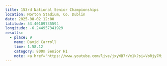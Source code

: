 ```yaml
---
title: 153rd National Senior Championships
location: Morton Stadium, Co. Dublin
date: 2025-08-02 12:00
latitude: 53.40109735594  
longitude: -6.244957341929
results:
  - place: 9
    name: David Carroll
    time: 1.58.12
    category: 800m Senior H1
    note: <a href="https://www.youtube.com/live/jxyWB7rVx1k?si=VoRjy7MifJiZWQ1L&t=11411">Video 800m</a><br><a href="https://www.youtube.com/watch?v=5XTlhy4-elI">Video Day2</a><br><a href="http://live.athleticsireland.ie/menu.html">Results</a><br><a href="https://www.youtube.com/live/jxyWB7rVx1k?si=VoRjy7MifJiZWQ1L&t=11411">Video 800m</a>
---
```


